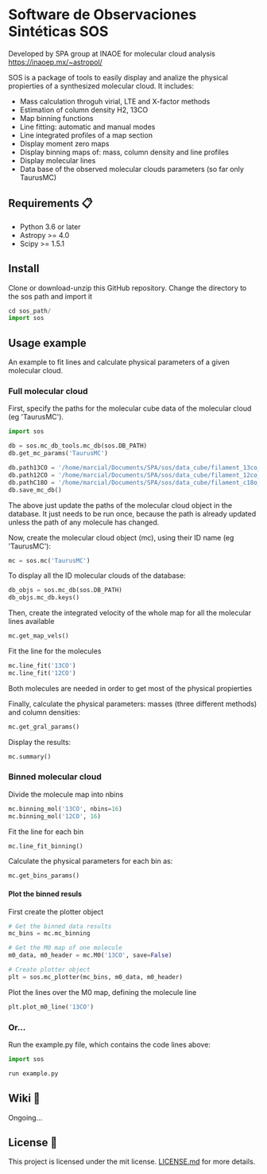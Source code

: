 # Software de Observaciones Sintéticas SOS

Developed by SPA group at INAOE for molecular cloud analysis
https://inaoep.mx/~astropol/

SOS is a package of tools to easily display and analize the physical propierties of a synthesized molecular cloud. 
It includes:
- Mass calculation throguh virial, LTE and X-factor methods
- Estimation of column density H2, 13CO
- Map binning functions
- Line fitting: automatic and manual modes 
- Line integrated profiles of a map section
- Display moment zero maps
- Display binning maps of: mass, column density and line profiles
- Display molecular lines
- Data base of the observed molecular clouds parameters (so far only TaurusMC)

## Requirements 📋

- Python 3.6 or later
- Astropy >= 4.0
- Scipy >= 1.5.1

## Install

Clone or download-unzip this GitHub repository. Change the directory to the sos path and import it

```python
cd sos_path/
import sos
```
## Usage example

An example to fit lines and calculate physical parameters of a given molecular cloud.

### Full molecular cloud

First, specify the paths for the molecular cube data of the molecular cloud (eg 'TaurusMC'). 

```python
import sos

db = sos.mc_db_tools.mc_db(sos.DB_PATH)
db.get_mc_params('TaurusMC')

db.path13CO = '/home/marcial/Documents/SPA/sos/data_cube/filament_13co_YZ_Jansky-per-px.fits'
db.path12CO = '/home/marcial/Documents/SPA/sos/data_cube/filament_12co_YZ_Jansky-per-px.fits'
db.pathC18O = '/home/marcial/Documents/SPA/sos/data_cube/filament_c18o_YZ_Jansky-per-px.fits'
db.save_mc_db()
```

The above just update the paths of the molecular cloud object in the database. It just needs to be run once, because the path is already updated unless the path of any molecule has changed.

Now, create the molecular cloud object (mc), using their ID name (eg 'TaurusMC'):

```python
mc = sos.mc('TaurusMC')
```
To display all the ID molecular clouds of the database:

```python
db_objs = sos.mc_db(sos.DB_PATH) 
db_objs.mc_db.keys()
```

Then, create the integrated velocity of the whole map for all the molecular lines available

```python
mc.get_map_vels()
```

Fit the line for the molecules

```python
mc.line_fit('13CO')
mc.line_fit('12CO')
```
Both molecules are needed in order to get most of the physical propierties

Finally, calculate the physical parameters: masses (three different methods) and column densities:

```python
mc.get_gral_params()
```

Display the results:

```python
mc.summary()
```

### Binned molecular cloud

Divide the molecule map into nbins 

```python
mc.binning_mol('13CO', nbins=16)
mc.binning_mol('12CO', 16)
```

Fit the line for each bin

```python
mc.line_fit_binning()
```

Calculate the physical parameters for each bin as:

```python
mc.get_bins_params()
```

#### Plot the binned resuls

First create the plotter object

```python
# Get the binned data results
mc_bins = mc.mc_binning

# Get the M0 map of one molecule
m0_data, m0_header = mc.M0('13CO', save=False)

# Create plotter object
plt = sos.mc_plotter(mc_bins, m0_data, m0_header)
```

Plot the lines over the M0 map, defining the molecule line

```python
plt.plot_m0_line('13CO')
```

### Or...

Run the example.py file, which contains the code lines above:

```python
import sos

run example.py
```

## Wiki 📖

Ongoing...

## License 📄

This project is licensed under the mit license. [LICENSE.md](LICENSE.md) for more details.

